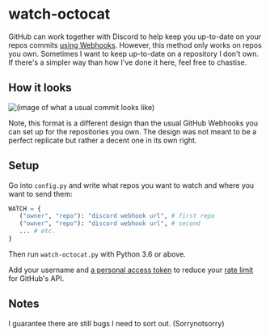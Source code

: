 # watch-octocat

GitHub can work together with Discord to help keep you up-to-date on your repos commits [using Webhooks](https://gist.github.com/eslachance/40ac1c8232a5a019b43ee3f588d637ad). However, this method only works on repos you own. Sometimes I want to keep up-to-date on a repository I don't own. If there's a simpler way than how I've done it here, feel free to chastise.

## How it looks

![(image of what a usual commit looks like)](https://i.imgur.com/dmd5Eyo.png)

Note, this format is a different design than the usual GitHub Webhooks you can set up for the repositories you own. The design was not meant to be a perfect replicate but rather a decent one in its own right.

## Setup

Go into `config.py` and write what repos you want to watch and where you want to send them:

```python
WATCH = {
   ("owner", "repo"): "discord webhook url", # first repo
   ("owner", "repo"): "discord webhook url", # second
   ... # etc.
}
```

Then run `watch-octocat.py` with Python 3.6 or above.

Add your username and [a personal access token](https://help.github.com/en/github/authenticating-to-github/creating-a-personal-access-token-for-the-command-line) to reduce your [rate limit](https://developer.github.com/v3/#rate-limiting) for GitHub's API.

## Notes

I guarantee there are still bugs I need to sort out. (Sorrynotsorry)